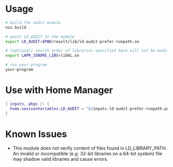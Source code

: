 # Usage
```bash
# build the audit module
nix build .

# point LD_AUDIT to the module
export LD_AUDIT=$PWD/result/lib/ld-audit-prefer-runpath.so

# (optional) search order of libraries specified here will not be modified
export LAPR_IGNORE_LIBS=libGL.so

# run your program
your-program
```

# Use with Home Manager
```nix
{ inputs, pkgs }: {
  home.sessionVariables.LD_AUDIT = "${inputs.ld-audit-prefer-runpath.packages.${system}.default}/lib/ld-audit-prefer-runpath.so";
}
```

# Known Issues

- This module does not verify content of files found in LD_LIBRARY_PATH. An invalid or incompatible (e.g. 32-bit libraries on a 64-bit system) file may shadow valid libraries and cause errors.
